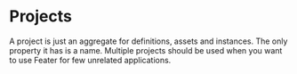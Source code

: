 # Projects

A project is just an aggregate for definitions, assets and instances.
The only property it has is a name. Multiple projects should be used
when you want to use Feater for few unrelated applications.
